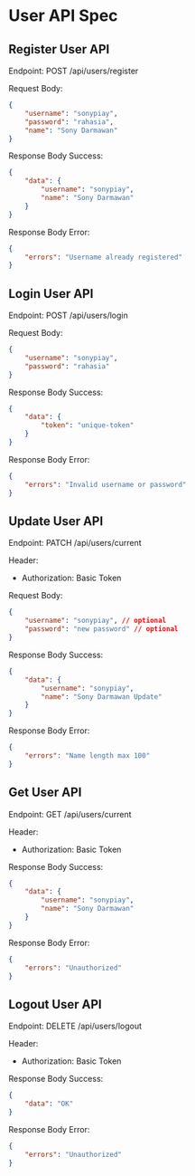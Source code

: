 # User API Spec

## Register User API
Endpoint: POST /api/users/register

Request Body:
```json
{
    "username": "sonypiay",
    "password": "rahasia",
    "name": "Sony Darmawan"
}
```

Response Body Success:
```json
{
    "data": {
        "username": "sonypiay",
        "name": "Sony Darmawan"
    }
}
```

Response Body Error:
```json
{
    "errors": "Username already registered"
}
```

## Login User API
Endpoint: POST /api/users/login

Request Body:
```json
{
    "username": "sonypiay",
    "password": "rahasia"
}
```

Response Body Success:
```json
{
    "data": {
        "token": "unique-token"
    }
}
```

Response Body Error:
```json
{
    "errors": "Invalid username or password"
}
```

## Update User API
Endpoint: PATCH /api/users/current

Header:
- Authorization: Basic Token

Request Body:
```json
{
    "username": "sonypiay", // optional
    "password": "new password" // optional
}
```

Response Body Success:
```json
{
    "data": {
        "username": "sonypiay",
        "name": "Sony Darmawan Update"
    }
}
```

Response Body Error:
```json
{
    "errors": "Name length max 100"
}
```

## Get User API
Endpoint: GET /api/users/current

Header:
- Authorization: Basic Token

Response Body Success:
```json
{
    "data": {
        "username": "sonypiay",
        "name": "Sony Darmawan"
    }
}
```

Response Body Error:
```json
{
    "errors": "Unauthorized"
}
```

## Logout User API

Endpoint: DELETE /api/users/logout

Header:
- Authorization: Basic Token

Response Body Success:
```json
{
    "data": "OK"
}
```

Response Body Error:
```json
{
    "errors": "Unauthorized"
}
```
